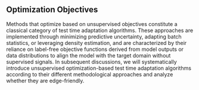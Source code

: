 ## Optimization Objectives
Methods that optimize based on unsupervised objectives constitute a classical category of test time adaptation algorithms. These approaches are implemented through minimizing predictive uncertainty, adapting batch statistics, or leveraging density estimation, and are characterized by their reliance on label-free objective functions derived from model outputs or data distributions to align the model with the target domain without supervised signals. In subsequent discussions, we will systematically introduce unsupervised optimization-based test time adaptation algorithms according to their different methodological approaches and analyze whether they are edge-friendly.

